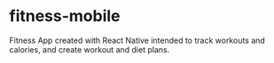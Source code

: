 # fitness-mobile
Fitness App created with React Native intended to track workouts and calories, and create workout and diet plans.
